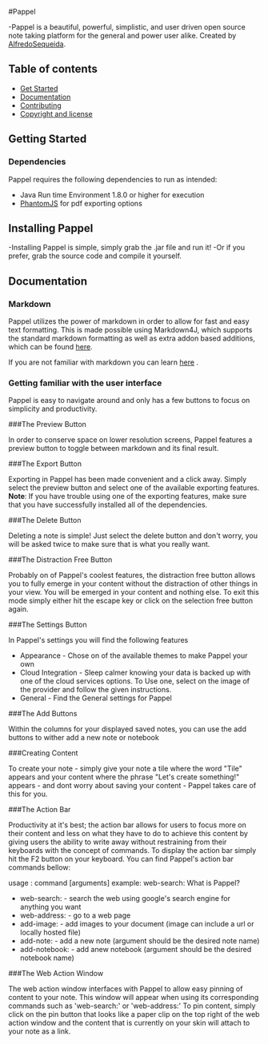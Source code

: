 #Pappel


-Pappel is a beautiful, powerful, simplistic, and user driven open source note taking platform for the general and power user alike. Created by
[AlfredoSequeida](http://alfredosequeida.wix.com/alfredosequeida).

## Table of contents

- [Get Started](#get-started)
- [Documentation](#documentation)
- [Contributing](#contributing)
- [Copyright and license](#copyright-and-license)

## Getting Started

### Dependencies 
Pappel requires the following dependencies to run as intended: 

- Java Run time Environment 1.8.0 or higher for execution
- [PhantomJS](https://github.com/ariya/phantomjs) for pdf exporting options

## Installing Pappel
-Installing Pappel is simple, simply grab the .jar file and run it!
-Or if you prefer, grab the source code and compile it yourself. 

## Documentation

### Markdown
Pappel utilizes the power of markdown in order to allow for fast and easy text formatting. This is made possible using Markdown4J, which supports the standard markdown formatting as well as extra addon based additions, which can be found [here](https://code.google.com/archive/p/markdown4j/).

If you are not familiar with markdown you can learn [here](http://daringfireball.net/projects/markdown/syntax)
.


### Getting familiar with the user interface 

Pappel is easy to navigate around and only has a few buttons to focus on 
simplicity and productivity. 

###The Preview Button

In order to conserve space on lower resolution screens, Pappel features a preview button to toggle between markdown and its final result. 

###The Export Button 

Exporting in Pappel has been made convenient and a click away. Simply select the preview button and select one of the available exporting features. **Note**: If you have trouble using one of the exporting features, make sure that you have successfully installed all of the dependencies.

###The Delete Button

Deleting a note is simple! Just select the delete button and don't worry, you will be asked twice to make sure that is what you really want. 

###The Distraction Free Button

Probably on of Pappel's coolest features, the distraction free button allows you to fully emerge in your content without the distraction of other things in your view. You will be emerged in your content and nothing else. To exit this mode simply either hit the escape key or click on the selection free button again.

###The Settings Button

In Pappel's settings you will find the following features

- Appearance - Chose on of the available themes to make Pappel your own
- Cloud Integration - Sleep calmer knowing your data is backed up with one of the cloud services options. To Use one, select on the image of the provider and follow the given instructions.
- General - Find the General settings for Pappel

###The Add Buttons

Within the columns for your displayed saved notes, you can use the add buttons to wither add a new note or notebook

###Creating Content

To create your note - simply give your note a tile where the word "Tile" appears and your content where the phrase "Let's create something!" appears - and dont worry about saving your content - Pappel takes care of this for you.

###The Action Bar

Productivity at it's best; the action bar allows for users to focus more on their content and less on what they have to do to achieve this content by giving users the ability to write away without
restraining from their keyboards with the concept of commands. To display the action bar simply hit the F2 button on your keyboard. You can find Pappel's action bar commands bellow:

usage : command [arguments]
example: web-search: What is Pappel? 

- web-search: - search the web using google's search engine for anything you want
- web-address: - go to a web page 
- add-image: - add images to your document (image can include a url or locally hosted file)
- add-note: - add a new note (argument should be the desired note name) 
- add-notebook: - add  anew notebook (argument should be the desired notebook name) 

###The Web Action Window 

The web action window interfaces with Pappel to allow easy pinning of content to your note. This window will appear when using its corresponding commands such as 'web-search:' or 'web-address:' To pin content, simply click on the pin button that looks like a paper clip on the top right of the web action window and the content that is currently on your skin will attach to your note as a link.
